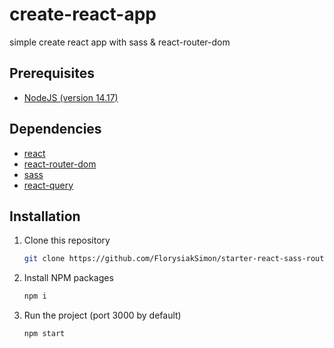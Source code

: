 # create-react-app

simple create react app with sass & react-router-dom

## Prerequisites

- [NodeJS (version 14.17)](https://nodejs.org/en/)

## Dependencies

- [react](https://reactjs.org/)
- [react-router-dom](https://reactrouter.com/web/guides/quick-start)
- [sass](https://sass-lang.com/)
- [react-query](https://react-query.tanstack.com/)

## Installation

1. Clone this repository
   ```sh
   git clone https://github.com/FlorysiakSimon/starter-react-sass-router
   ```
2. Install NPM packages
   ```sh
   npm i
   ```
3. Run the project (port 3000 by default)
   ```sh
   npm start
   ```

